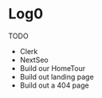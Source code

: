 # Log0

TODO

- Clerk
- NextSeo
- Build our HomeTour
- Build out landing page
- Build out a 404 page
